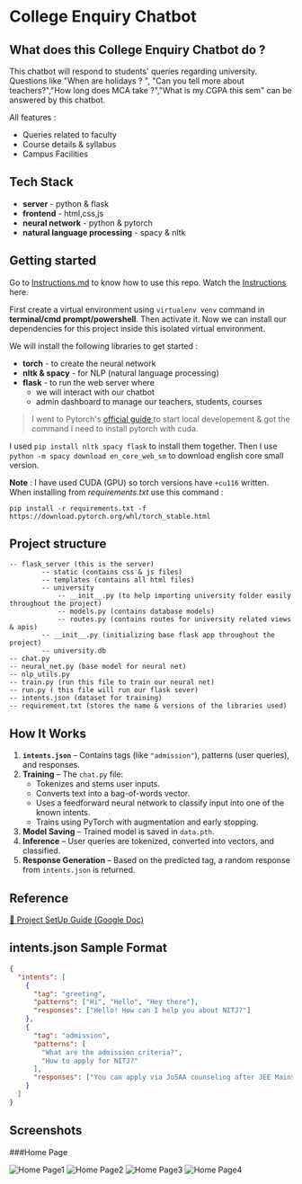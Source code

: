 # College Enquiry Chatbot

## What does this College Enquiry Chatbot do ?

This chatbot will respond to students' queries regarding university. Questions like "When are holidays ? ", "Can you tell more about teachers?","How long does MCA take ?","What is my CGPA this sem" can be answered by this chatbot.

All features :

- Queries related to faculty
- Course details & syllabus
- Campus Facilities

## Tech Stack

- **server** - python & flask
- **frontend** - html,css,js
- **neural network** - python & pytorch
- **natural language processing** - spacy & nltk

## Getting started

Go to [Instructions.md](./Instructions.md) to know how to use this repo.
Watch the [Instructions](./instructions.mp4) here.

First create a virtual environment using `virtualenv venv` command in **terminal/cmd prompt/powershell**. Then activate it. Now we can install our dependencies for this project inside this isolated virtual environment.

We will install the following libraries to get started :

- **torch** - to create the neural network
- **nltk & spacy** - for NLP (natural language processing)
- **flask** - to run the web server where
  - we will interact with our chatbot
  - admin dashboard to manage our teachers, students, courses

> I went to Pytorch's [ official guide ](https://pytorch.org/get-started/locally/)to start local developement & got the command I need to install pytorch with cuda.

I used `pip install nltk spacy flask` to install them together. Then I use `python -m spacy download en_core_web_sm` to download english core small version.

**Note** : I have used CUDA (GPU) so torch versions have `+cu116` written. When installing from _requirements.txt_ use this command :

`pip install -r requirements.txt -f https://download.pytorch.org/whl/torch_stable.html`

## Project structure

```
-- flask_server (this is the server)
        -- static (contains css & js files)
        -- templates (contains all html files)
        -- university
            -- __init__.py (to help importing university folder easily throughout the project)
            -- models.py (contains database models)
            -- routes.py (contains routes for university related views & apis)
        -- __init__.py (initializing base flask app throughout the project)
        -- university.db
-- chat.py
-- neural_net.py (base model for neural net)
-- nlp_utils.py
-- train.py (run this file to train our neural net)
-- run.py ( this file will run our flask sever)
-- intents.json (dataset for training)
-- requirement.txt (stores the name & versions of the libraries used)
```

## How It Works

1. **`intents.json`** – Contains tags (like `"admission"`), patterns (user queries), and responses.
2. **Training** – The `chat.py` file:
   - Tokenizes and stems user inputs.
   - Converts text into a bag-of-words vector.
   - Uses a feedforward neural network to classify input into one of the known intents.
   - Trains using PyTorch with augmentation and early stopping.
3. **Model Saving** – Trained model is saved in `data.pth`.
4. **Inference** – User queries are tokenized, converted into vectors, and classified.
5. **Response Generation** – Based on the predicted tag, a random response from `intents.json` is returned.

## Reference

[📄 Project SetUp Guide (Google Doc)](https://docs.google.com/document/d/1E0-aEIbrzIPehTXmDWR5E1tKFntN2CnDQazu0wP5tbo/edit?usp=sharing)

## intents.json Sample Format

```json
{
  "intents": [
    {
      "tag": "greeting",
      "patterns": ["Hi", "Hello", "Hey there"],
      "responses": ["Hello! How can I help you about NITJ?"]
    },
    {
      "tag": "admission",
      "patterns": [
        "What are the admission criteria?",
        "How to apply for NITJ?"
      ],
      "responses": ["You can apply via JoSAA counseling after JEE Mains."]
    }
  ]
}
```

## Screenshots

###Home Page

![Home Page1](./assets/chatbot_home.png)
![Home Page2](./assets/chatbot1.png)
![Home Page3](./assets/chatbot2_facilities.png)
![Home Page4](./assets/chatbot3_placements.png)
